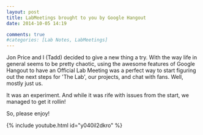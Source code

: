 ```yaml
---
layout: post
title: LabMeetings brought to you by Google Hangout
date: 2014-10-05 14:19

comments: true
#categories: [Lab Notes, LabMeetings]
---
```

Jon Price and I (Tadd) decided to give a new thing a try. With the way life in general seems to be pretty chaotic, using the awesome features of Google Hangout to have an Official Lab Meeting was a perfect way to start figuring out the next steps for 'The Lab', our projects, and chat with fans. Well, mostly just us.

It was an experiment. And while it was rife with issues from the start, we managed to get it rollin!

So, please enjoy!

{% include youtube.html id="y040il2dkro" %}
